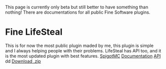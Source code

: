 This page is currently only beta but still better to have something than nothing!
There are documentations for all public Fine Software plugins.



# Fine LifeSteal
This is for now the most public plugin maded by me, this plugin is simple and I always helping people with their problems.
LifeSteal has API too, and it is the most updated plugin with best features.
<a href="https://www.spigotmc.org/resources/fine-lifesteal-1-18-1-19-2.102599/" class="btn">SpigotMC</a>
<a href="./docs/lifesteal/" class="btn">Documentation</a> 
<a href="./api/lifesteal/" class="btn">API</a>
dd
<a href="{{ site.github.zip_url }}" class="btn">Download .zip</a>
